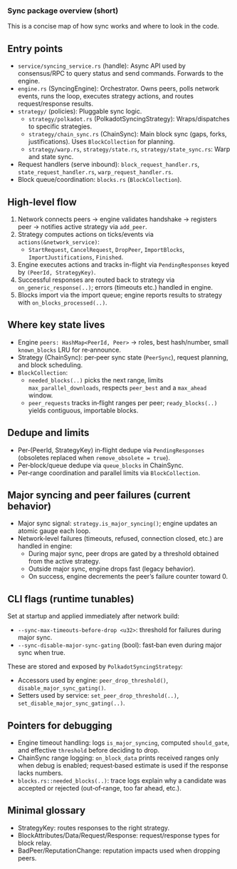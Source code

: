 ### Sync package overview (short)

This is a concise map of how sync works and where to look in the code.

## Entry points
- `service/syncing_service.rs` (handle): Async API used by consensus/RPC to query status and send commands. Forwards to the engine.
- `engine.rs` (SyncingEngine): Orchestrator. Owns peers, polls network events, runs the loop, executes strategy actions, and routes request/response results.
- `strategy/` (policies): Pluggable sync logic.
  - `strategy/polkadot.rs` (PolkadotSyncingStrategy): Wraps/dispatches to specific strategies.
  - `strategy/chain_sync.rs` (ChainSync): Main block sync (gaps, forks, justifications). Uses `BlockCollection` for planning.
  - `strategy/warp.rs`, `strategy/state.rs`, `strategy/state_sync.rs`: Warp and state sync.
- Request handlers (serve inbound): `block_request_handler.rs`, `state_request_handler.rs`, `warp_request_handler.rs`.
- Block queue/coordination: `blocks.rs` (`BlockCollection`).

## High-level flow
1) Network connects peers → engine validates handshake → registers peer → notifies active strategy via `add_peer`.
2) Strategy computes actions on ticks/events via `actions(&network_service)`:
   - `StartRequest`, `CancelRequest`, `DropPeer`, `ImportBlocks`, `ImportJustifications`, `Finished`.
3) Engine executes actions and tracks in-flight via `PendingResponses` keyed by `(PeerId, StrategyKey)`.
4) Successful responses are routed back to strategy via `on_generic_response(..)`; errors (timeouts etc.) handled in engine.
5) Blocks import via the import queue; engine reports results to strategy with `on_blocks_processed(..)`.

## Where key state lives
- Engine `peers: HashMap<PeerId, Peer>` → roles, best hash/number, small `known_blocks` LRU for re‑announce.
- Strategy (ChainSync): per‑peer sync state (`PeerSync`), request planning, and block scheduling.
- `BlockCollection`:
  - `needed_blocks(..)` picks the next range, limits `max_parallel_downloads`, respects `peer_best` and a `max_ahead` window.
  - `peer_requests` tracks in‑flight ranges per peer; `ready_blocks(..)` yields contiguous, importable blocks.

## Dedupe and limits
- Per‑(PeerId, StrategyKey) in‑flight dedupe via `PendingResponses` (obsoletes replaced when `remove_obsolete = true`).
- Per‑block/queue dedupe via `queue_blocks` in ChainSync.
- Per‑range coordination and parallel limits via `BlockCollection`.

## Major syncing and peer failures (current behavior)
- Major sync signal: `strategy.is_major_syncing()`; engine updates an atomic gauge each loop.
- Network‑level failures (timeouts, refused, connection closed, etc.) are handled in engine:
  - During major sync, peer drops are gated by a threshold obtained from the active strategy.
  - Outside major sync, engine drops fast (legacy behavior).
  - On success, engine decrements the peer’s failure counter toward 0.

## CLI flags (runtime tunables)
Set at startup and applied immediately after network build:
- `--sync-max-timeouts-before-drop <u32>`: threshold for failures during major sync.
- `--sync-disable-major-sync-gating` (bool): fast‑ban even during major sync when true.

These are stored and exposed by `PolkadotSyncingStrategy`:
- Accessors used by engine: `peer_drop_threshold()`, `disable_major_sync_gating()`.
- Setters used by service: `set_peer_drop_threshold(..)`, `set_disable_major_sync_gating(..)`.

## Pointers for debugging
- Engine timeout handling: logs `is_major_syncing`, computed `should_gate`, and effective `threshold` before deciding to drop.
- ChainSync range logging: `on_block_data` prints received ranges only when debug is enabled; request‑based estimate is used if the response lacks numbers.
- `blocks.rs::needed_blocks(..)`: trace logs explain why a candidate was accepted or rejected (out‑of‑range, too far ahead, etc.).

## Minimal glossary
- StrategyKey: routes responses to the right strategy.
- BlockAttributes/Data/Request/Response: request/response types for block relay.
- BadPeer/ReputationChange: reputation impacts used when dropping peers.


